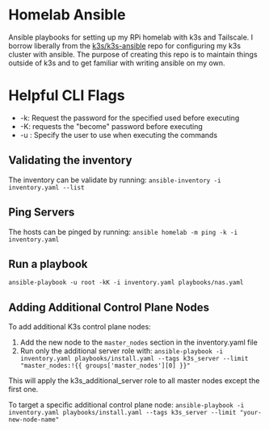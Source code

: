 # Homelab Ansible

Ansible playbooks for setting up my RPi homelab with k3s and Tailscale. I borrow liberally from the [k3s/k3s-ansible](https://github.com/k3s-io/k3s-ansible) repo for configuring my k3s cluster with ansible. The purpose of creating this repo is to maintain things outside of k3s and to get familiar with writing ansible on my own.


# Helpful CLI Flags
- -k: Request the password for the specified used before executing
- -K: requests the "become" password before executing
- -u <user>: Specify the user to use when executing the commands


## Validating the inventory

The inventory can be validate by running:
`ansible-inventory -i inventory.yaml --list`


## Ping Servers

The hosts can be pinged by running:
`ansible homelab -m ping -k -i inventory.yaml`

## Run a playbook

`ansible-playbook -u root -kK -i inventory.yaml playbooks/nas.yaml`

## Adding Additional Control Plane Nodes

To add additional K3s control plane nodes:

1. Add the new node to the `master_nodes` section in the inventory.yaml file
2. Run only the additional server role with:
   `ansible-playbook -i inventory.yaml playbooks/install.yaml --tags k3s_server --limit "master_nodes:!{{ groups['master_nodes'][0] }}"`

This will apply the k3s_additional_server role to all master nodes except the first one.

To target a specific additional control plane node:
   `ansible-playbook -i inventory.yaml playbooks/install.yaml --tags k3s_server --limit "your-new-node-name"`


